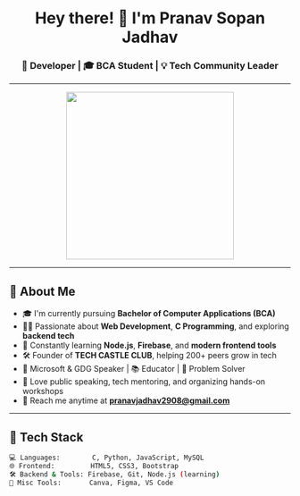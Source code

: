 <h1 align="center">Hey there! 👋 I'm Pranav Sopan Jadhav</h1>
<h3 align="center">🚀 Developer | 🎓 BCA Student | 💡 Tech Community Leader</h3>

---

<p align="center">
  <img src="https://media.giphy.com/media/qgQUggAC3Pfv687qPC/giphy.gif" width="300" />
</p>

---

## 🙋 About Me

- 🎓 I'm currently pursuing **Bachelor of Computer Applications (BCA)**
- 👨‍💻 Passionate about **Web Development**, **C Programming**, and exploring **backend tech**
- 🧠 Constantly learning **Node.js**, **Firebase**, and **modern frontend tools**
- 🛠️ Founder of **TECH CASTLE CLUB**, helping 200+ peers grow in tech
- 🎤 Microsoft & GDG Speaker | 📚 Educator | 🎯 Problem Solver
- 💬 Love public speaking, tech mentoring, and organizing hands-on workshops
- 📨 Reach me anytime at **pranavjadhav2908@gmail.com**

---

## 🚀 Tech Stack

```bash
💻 Languages:        C, Python, JavaScript, MySQL
🌐 Frontend:         HTML5, CSS3, Bootstrap
🛠️ Backend & Tools: Firebase, Git, Node.js (learning)
📁 Misc Tools:       Canva, Figma, VS Code
